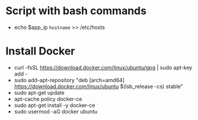 # Script with bash commands

- echo $app_ip `hostname` >> /etc/hosts

# Install Docker

- curl -fsSL https://download.docker.com/linux/ubuntu/gpg | sudo apt-key add -
- sudo add-apt-repository "deb [arch=amd64] https://download.docker.com/linux/ubuntu $(lsb_release -cs) stable"
- sudo apt-get update
- apt-cache policy docker-ce
- sudo apt-get install -y docker-ce
- sudo usermod -aG docker ubuntu